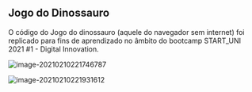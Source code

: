 ## Jogo do Dinossauro

 

O código do Jogo do dinossauro (aquele do navegador sem internet) foi replicado para fins de aprendizado no âmbito do bootcamp START_UNI 2021 #1 - Digital Innovation.



![image-20210210221746787](C:\Users\Usuario\AppData\Roaming\Typora\typora-user-images\image-20210210221746787.png)

![image-20210210221931612](C:\Users\Usuario\AppData\Roaming\Typora\typora-user-images\image-20210210221931612.png)